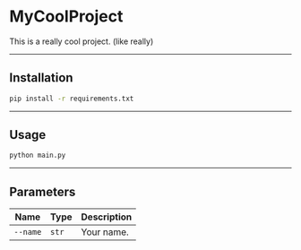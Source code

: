 # MyCoolProject

This is a really cool project. (like really)

---

## Installation

```bash
pip install -r requirements.txt
```

---

## Usage

```bash
python main.py
```

---

## Parameters

| Name     | Type  | Description |
|----------|-------|-------------|
| `--name` | `str` | Your name.  |

